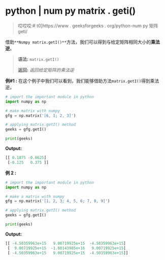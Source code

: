 # python | num py matrix . geti()

> 哎哎哎:# t0]https://www . geeksforgeeks . org/python-num py 矩阵 geti/

借助`**Numpy matrix.getI()**`方法，我们可以得到与给定矩阵相同大小的**乘法逆**。

> **语法:** `matrix.getI()`
> 
> **返回:** *返回给定矩阵的乘法逆*

**例#1 :**
在这个例子中我们可以看到，我们能够借助方法`matrix.getI()`得到乘法逆。

```py
# import the important module in python
import numpy as np

# make matrix with numpy
gfg = np.matrix('[6, 1; 2, 3]')

# applying matrix.getI() method
geeks = gfg.getI()

print(geeks)
```

**Output:**

```py
[[ 0.1875 -0.0625]
 [-0.125   0.375 ]]

```

**例 2 :**

```py
# import the important module in python
import numpy as np

# make a matrix with numpy
gfg = np.matrix('[1, 2, 3; 4, 5, 6; 7, 8, 9]')

# applying matrix.getI() method
geeks = gfg.getI()

print(geeks)
```

**Output:**

```py
[[ -4.50359963e+15   9.00719925e+15  -4.50359963e+15]
 [  9.00719925e+15  -1.80143985e+16   9.00719925e+15]
 [ -4.50359963e+15   9.00719925e+15  -4.50359963e+15]]

```